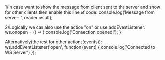 1/In case want to show the message from client sent to the server and show for other clients then enable this line of code:
console.log('Message from server: ', reader.result);

2/Logically we can also use the action "on" or use addEventListener:
ws.onopen = () => {
   console.log('Connection opened!');
}

Alternatively(the rest for other actions(events)):
ws.addEventListener('open', function (event) {
   console.log('Connected to WS Server')
});

